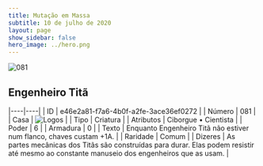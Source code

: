 ```yaml
---
title: Mutação em Massa
subtitle: 10 de julho de 2020
layout: page
show_sidebar: false
hero_image: ../hero.png
---
```


![081](https://cdn.keyforgegame.com/media/card_front/pt/479_081_46X98FVV69Q3_pt.png)

## Engenheiro Titã

|----|----|
| ID | e46e2a81-f7a6-4b0f-a2fe-3ace36ef0272 |
| Número | 081 |
| Casa | ![Logos](https://archonarcana.com/images/thumb/c/ce/Logos.png/22px-Logos.png "Logos") |
| Tipo | Criatura |
| Atributos | Ciborgue • Cientista |
| Poder | 6 |
| Armadura | 0 |
| Texto | Enquanto Engenheiro Titã não estiver num flanco, chaves custam +1A. |
| Raridade | Comum |
| Dizeres | As partes mecânicas dos Titãs são construídas para durar. Elas podem resistir até mesmo ao constante manuseio dos engenheiros que as usam. |
